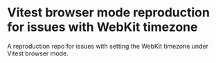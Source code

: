 # Vitest browser mode reproduction for issues with WebKit timezone

A reproduction repo for issues with setting the WebKit timezone under Vitest
browser mode.
